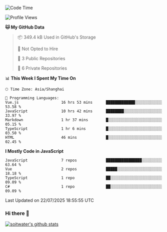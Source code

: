 <!--START_SECTION:waka-->
![Code Time](http://img.shields.io/badge/Code%20Time-5%2C308%20hrs%2039%20mins-blue)

![Profile Views](http://img.shields.io/badge/Profile%20Views-0-blue)

**🐱 My GitHub Data** 

> 📦 349.4 kB Used in GitHub's Storage 
 > 
> 🚫 Not Opted to Hire
 > 
> 📜 3 Public Repositories 
 > 
> 🔑 6 Private Repositories 
 > 
📊 **This Week I Spent My Time On** 

```text
🕑︎ Time Zone: Asia/Shanghai

💬 Programming Languages: 
Vue.js                   16 hrs 53 mins      █████████████░░░░░░░░░░░░   53.58 % 
JavaScript               10 hrs 42 mins      ████████░░░░░░░░░░░░░░░░░   33.97 % 
Markdown                 1 hr 37 mins        █░░░░░░░░░░░░░░░░░░░░░░░░   05.15 % 
TypeScript               1 hr 6 mins         █░░░░░░░░░░░░░░░░░░░░░░░░   03.50 % 
HTML                     46 mins             █░░░░░░░░░░░░░░░░░░░░░░░░   02.45 % 
```

**I Mostly Code in JavaScript** 

```text
JavaScript               7 repos             ████████████████░░░░░░░░░   63.64 % 
Vue                      2 repos             █████░░░░░░░░░░░░░░░░░░░░   18.18 % 
TypeScript               1 repo              ██░░░░░░░░░░░░░░░░░░░░░░░   09.09 % 
C#                       1 repo              ██░░░░░░░░░░░░░░░░░░░░░░░   09.09 % 
```




 Last Updated on 22/07/2025 18:55:55 UTC
<!--END_SECTION:waka-->

### Hi there 👋
[![soitwater's github stats](https://github-readme-stats.vercel.app/api?username=soitwater)](https://github.com/soitwater/github-readme-stats)
